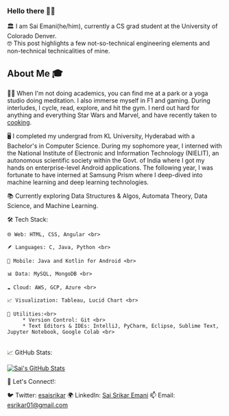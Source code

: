 ### Hello there 👋🏻

🏛️ I am Sai Emani(he/him), currently a CS grad student at the University of Colorado Denver. <br>
🤓 This post highlights a few not-so-technical engineering elements and non-technical technicalities of mine.

## About Me 🎓

🧘‍♂️ When I'm not doing academics, you can find me at a park or a yoga studio doing meditation. I also immerse myself in F1 and gaming. During interludes, I cycle, read, explore, and hit the gym. I nerd out hard for anything and everything Star Wars and Marvel, and have recently taken to [cooking](https://www.instagram.com/stories/highlights/18305490811140917/). 


🖥️ I completed my undergrad from KL University, Hyderabad with a Bachelor's in Computer Science. During my sophomore year, I interned with the National Institute of Electronic and Information Technology (NIELIT), an autonomous scientific society within the Govt. of India where I got my hands on enterprise-level Android applications. The following year, I was fortunate to have interned at Samsung Prism where I deep-dived into machine learning and deep learning technologies. 


📚 Currently exploring Data Structures & Algos, Automata Theory, Data Science, and Machine Learning. 

🛠 Tech Stack:

    🌐 Web: HTML, CSS, Angular <br>

    🪶 Languages: C, Java, Python <br>

    🤖 Mobile: Java and Kotlin for Android <br>

    📊 Data: MySQL, MongoDB <br>

    ☁️ Cloud: AWS, GCP, Azure <br>

    📈 Visualization: Tableau, Lucid Chart <br>

    🔧 Utilities:<br>
         * Version Control: Git <br>
         * Text Editors & IDEs: IntelliJ, PyCharm, Eclipse, Sublime Text, Jupyter Notebook, Google Colab <br>

  
<br>
📈 GitHub Stats:

[![Sai's GitHub Stats](https://github-readme-stats.vercel.app/api?username=semani01)](https://github.com/semani01)
<br>


📣 Let's Connect!:

🐦 Twitter: [esaisrikar](https://twitter.com/esaisrikar)
🌍 LinkedIn: [Sai Srikar Emani](https://www.linkedin.com/in/saisrikaremani/)
📫 Email: esrikar01@gmail.com




